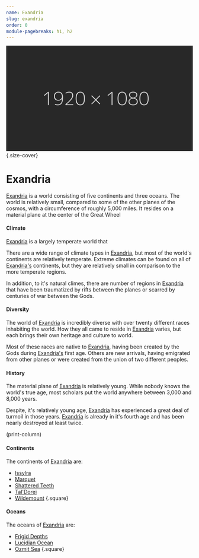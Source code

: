 ```yaml
---
name: Exandria
slug: exandria
order: 0
module-pagebreaks: h1, h2
---
```

![Exandria](assets/img/placeholder_1920x1080.jpg){.size-cover}
# Exandria
[Exandria](exandria) is a world consisting of five continents and three oceans. The world is relatively small, compared to some of the other planes of the cosmos, with a circumference of roughly 5,000 miles. It resides on a material plane at the center of the Great Wheel

#### Climate
[Exandria](exandria) is a largely temperate world that 

There are a wide range of climate types in [Exandria](exandria), but most of the world's continents are relatively temperate. Extreme climates can be found on all of [Exandria's](exandria) continents, but they are relatively small in comparison to the more temperate regions.

In addition, to it's natural climes, there are number of regions in [Exandria](exandria) that have been traumatized by rifts between the planes or scarred by centuries of war between the Gods.

#### Diversity
The world of [Exandria](exandria) is incredibly diverse with over twenty different races inhabiting the world. How they all came to reside in [Exandria](exandria) varies, but each brings their own heritage and culture to world.

Most of these races are native to [Exandria](exandria), having been created by the Gods during [Exandria's](exandria) first age. Others are new arrivals, having emigrated from other planes or were created from the union of two different peoples.

#### History
The material plane of [Exandria](exandria) is relatively young. While nobody knows the world's true age, most scholars put the world anywhere between 3,000 and 8,000 years. 

Despite, it's relatively young age, [Exandria](exandria) has experienced a great deal of turmoil in those years. [Exandria](exandria) is already in it's fourth age and has been nearly destroyed at least twice.

(print-column)

#### Continents
The continents of [Exandria](exandria) are:
- [Issylra](issylra)
- [Marquet](marquet)
- [Shattered Teeth](shattered-teeth)
- [Tal'Dorei](taldorei)
- [Wildemount](wildemount)
{.square}

#### Oceans
The oceans of [Exandria](exandria) are:
- [Frigid Depths](frigid-depths)
- [Lucidian Ocean](lucidian-ocean)
- [Ozmit Sea](ozmit-sea)
{.square}





